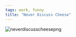 ```yaml
---
tags: work, funny
title: "Never Discuss Cheese"
---
```


![neverdiscusscheesepng](https://raw.githubusercontent.com/muneer78/muneer78.github.io/master/images/neverdiscusscheesepng)
